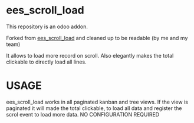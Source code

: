 # ees_scroll_load
This repository is an odoo addon.

Forked from [ees_scroll_load](https://github.com/EESTISOFT/ees_scroll_load) and cleaned up to be readable (by me and my team)

It allows to load more record on scroll.
Also elegantly makes the total clickable to directly load all lines.

USAGE
=====
ees_scroll_load works in all paginated kanban and tree views.
If the view is paginated it will made the total clickable, to load all data and register the scrol event to load more data.
NO CONFIGURATION REQUIRED

